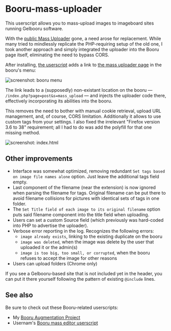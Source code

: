 # Booru-mass-uploader
This userscript allows you to mass-upload images to imageboard sites running Gelbooru software.

With the [public Mass Uploader](https://unblock.ibsearch.xxx/mass-upload/) gone, a need arose for replacement. While many tried to mindlessly replicate the PHP-requiring setup of the old one, I took another approach and simply integrated the uploader into the Booru page itself, eliminating the need to bypass CORS.

After installing, [the userscript](https://github.com/Seedmanc/Booru-mass-uploader/raw/gh-pages/booru.mass.uploader.user.js) adds a link to [the mass uploader page](https://github.com/Seedmanc/Booru-mass-uploader/raw/gh-pages/index.html) in the booru's menu:

![screenshot: booru menu](http://puu.sh/mvB9F/ea5668b606.png)

The link leads to a (supposedly) non-existant location on the booru &mdash; `/index.php?page=post&s=mass_upload` &mdash; and injects the uploader code there, effectively incorporating its abilities into the booru.

This removes the need to bother with manual cookie retrieval, upload URL management, and, of course, CORS limitation. Additionally it allows to use custom tags from your settings. I also fixed the irrelevant "Firefox version 3.6 to 38" requirement; all I had to do was add the polyfill for that one missing method.

![screenshot: index.html](http://puu.sh/mvCQq/aab7d13bc0.png)

## Other improvements

* Interface was somewhat optimized, removing redundant `Set tags based on image file names alone` option. Just leave the additional tags field empty.  
* Last component of the filename (near the extension) is now ignored when parsing the filename for tags. Original filename can be put there to avoid filename collisions for pictures with identical sets of tags in one folder.
* The `Set Title field of each image to its original filename` option puts said filename component into the title field when uploading.
* Users can set a custom Source field (which previously was hard-coded into PHP to advertise the uploader).
* Verbose error reporting in the log. Recognizes the following errors:
  * `image already exists`, linking to the existing duplicate on the booru
  * `image was deleted`, when the image was delete by the user that uploaded it or the admin(s)
  * `image is too big, too small, or corrupted`, when the booru refuses to accept the image for other reasons
* Users can upload folders (Chrome only)

If you see a Gelbooru-based site that is not included yet in the header, you can put it there yourself following the pattern of existing `@include` lines.

## See also

Be sure to check out these Booru-related userscripts:

* My [Booru Augmentation Project](https://github.com/Seedmanc/Booru-Augmentation-Project)
* Usernam's [Booru mass editor userscript](https://github.com/ProximaNova/Booru-mass-editor)
